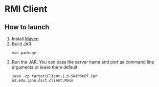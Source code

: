 # RMI Client

## How to launch

1. Install [Maven](https://maven.apache.org/install.html)
2. Build JAR 
    ```shell script
    mvn package
    ```
3. Run the JAR. You can pass the server name and port as command line arguments or leave them default
    ```shell script
    java -cp target\Client-1.0-SNAPSHOT.jar ua.edu.lpnu.dsct.client.Main 
    ```

